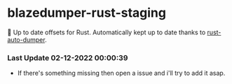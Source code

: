 # blazedumper-rust-staging

🚀 Up to date offsets for Rust. Automatically kept up to date thanks to [rust-auto-dumper](https://github.com/Akandesh/rust-auto-dumper).


### Last Update 02-12-2022 00:00:39
- If there's something missing then open a issue and i'll try to add it asap.